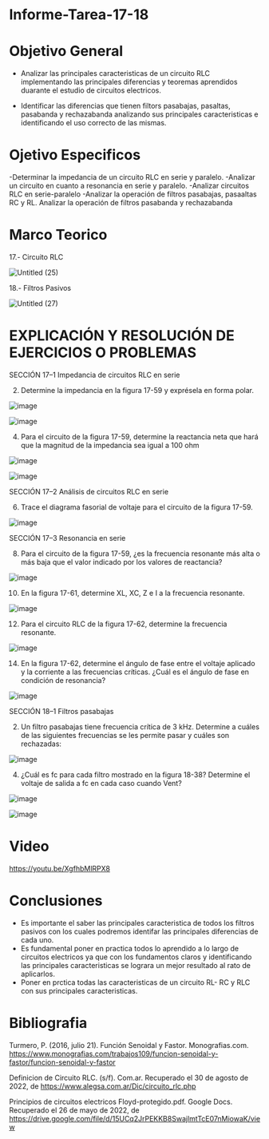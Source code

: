 # Informe-Tarea-17-18
# Objetivo General

- Analizar las principales caracteristicas de un circuito RLC implementando las principales diferencias y teoremas aprendidos duarante el estudio de circuitos electricos.

- Identificar las diferencias que tienen filtors pasabajas, pasaltas, pasabanda y rechazabanda analizando  sus principales caracteristicas e identificando el uso correcto de las mismas.

# Ojetivo Especificos
-Determinar la impedancia de un circuito RLC en serie y paralelo.
-Analizar un circuito en cuanto a resonancia en serie y paralelo.
-Analizar circuitos RLC en serie-paralelo
-Analizar la operación de filtros pasabajas, pasaaltas RC y RL.
Analizar la operación de filtros pasabanda y rechazabanda 
# Marco Teorico

17.- Circuito RLC

![Untitled (25)](https://user-images.githubusercontent.com/105671364/187348802-3fb103f1-9874-4c68-ad83-fc240e4715dc.jpg)

18.- Filtros Pasivos

![Untitled (27)](https://user-images.githubusercontent.com/105671364/187354976-6f635416-6404-46cd-9adb-30c5f1e34938.jpg)

# EXPLICACIÓN Y RESOLUCIÓN DE EJERCICIOS O PROBLEMAS

SECCIÓN 17–1 Impedancia de circuitos RLC en serie

2. Determine la impedancia en la figura 17-59 y exprésela en forma polar.

![image](https://user-images.githubusercontent.com/105671364/187358253-8f60d4e0-0305-4295-927c-89bbed4a7298.png)

![image](https://user-images.githubusercontent.com/105671364/187493641-d4f3c9b9-eb34-409a-a3d7-ea5f08ec2839.png)

4. Para el circuito de la figura 17-59, determine la reactancia neta que hará que la magnitud de la impedancia sea igual a 100 ohm

![image](https://user-images.githubusercontent.com/105671364/187361694-e00fff5e-b70b-4d44-82c0-efc1793fac15.png)

![image](https://user-images.githubusercontent.com/105671364/187493691-af681503-354c-40a3-8bb4-cdfc3d6535e4.png)


SECCIÓN 17–2 Análisis de circuitos RLC en serie

6. Trace el diagrama fasorial de voltaje para el circuito de la figura 17-59.

![image](https://user-images.githubusercontent.com/105671364/187493785-a257f4df-f268-4f48-9f95-bfbb39b5d192.png)


SECCIÓN 17–3 Resonancia en serie

8. Para el circuito de la figura 17-59, ¿es la frecuencia resonante más alta o más baja que el valor indicado por los valores de reactancia?

![image](https://user-images.githubusercontent.com/105671364/187493838-e09b29f3-ffb6-43ce-b63d-3b1ea91c8d11.png)

10. En la figura 17-61, determine XL, XC, Z e I a la frecuencia resonante.

![image](https://user-images.githubusercontent.com/105671364/187493902-2a6b3181-eec9-409a-aeeb-becc4660e31e.png)

12. Para el circuito RLC de la figura 17-62, determine la frecuencia resonante.

![image](https://user-images.githubusercontent.com/105671364/187494141-2bd60017-ea17-44a0-ad59-cef350b05e6e.png)

14. En la figura 17-62, determine el ángulo de fase entre el voltaje aplicado y la corriente a las frecuencias críticas. ¿Cuál es el ángulo de fase en condición de resonancia?

![image](https://user-images.githubusercontent.com/105671364/187494249-adb1df3d-92aa-4c05-9c11-dd1711a96aca.png)




SECCIÓN 18–1 Filtros pasabajas

2. Un filtro pasabajas tiene frecuencia crítica de 3 kHz. Determine a cuáles de las siguientes frecuencias se les permite pasar y cuáles son rechazadas:

![image](https://user-images.githubusercontent.com/105671364/187494425-7785771d-35ef-4ca0-9e19-273569c5ea94.png)


4. ¿Cuál es fc para cada filtro mostrado en la figura 18-38? Determine el voltaje de salida a fc en cada caso cuando Vent?

![image](https://user-images.githubusercontent.com/105671364/187490879-20ea2ea0-7807-4a91-8314-1d118b501f87.png)

![image](https://user-images.githubusercontent.com/105671364/187495547-4092c12d-e5b1-4ea8-aa71-231181cebe6c.png)


# Video

https://youtu.be/XgfhbMlRPX8

# Conclusiones
-  Es importante el saber las principales caracteristica  de todos los filtros pasivos con los cuales  podremos identifar las principales diferencias  de cada uno.
-  Es fundamental poner en practica todos lo aprendido  a lo largo de circuitos electricos ya que con los fundamentos claros y identificando las principales caracteristicas se lograra un mejor resultado  al rato de aplicarlos.
-  Poner en prctica todas las caracteristicas de un circuito RL- RC y RLC con sus principales caracteristicas.

# Bibliografia

Turmero, P. (2016, julio 21). Función Senoidal y Fastor. Monografias.com. https://www.monografias.com/trabajos109/funcion-senoidal-y-fastor/funcion-senoidal-y-fastor

 Definicion de Circuito RLC. (s/f). Com.ar. Recuperado el 30 de agosto de 2022, de https://www.alegsa.com.ar/Dic/circuito_rlc.php

 Principios de circuitos electricos Floyd-protegido.pdf. Google Docs. Recuperado el 26 de mayo de 2022, de https://drive.google.com/file/d/15UCq2JrPEKKB8SwajlmtTcE07nMiowaK/view


